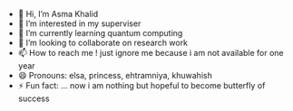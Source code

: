 - 👋 Hi, I’m Asma Khalid
- 👀 I’m interested in my superviser
- 🌱 I’m currently learning quantum computing
- 💞️ I’m looking to collaborate on research work
- 📫 How to reach me ! just ignore me because i am not available for one year
- 😄 Pronouns: elsa, princess, ehtramniya, khuwahish
- ⚡ Fun fact: ...
now i am nothing but hopeful to become butterfly of success
<!---
A1S2M3/A1S2M3 is a ✨ special ✨ repository because its `README.md` (this file) appears on your GitHub profile.
You can click the Preview link to take a look at your changes.
--->
